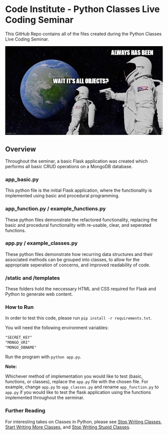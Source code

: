 # Code Institute - Python Classes Live Coding Seminar

This GitHub Repo contains all of the files created during the Python Classes Live Coding Seminar.

![Python Meme](python.jpg)

## Overview

Throughout the seminar, a basic Flask application was created which performs all basic CRUD operations on a MongoDB database.

### app_basic.py

This python file is the initial Flask application, where the functionality is implemented using basic and procedural programming.

### app_function.py / example_functions.py

These python files demonstrate the refactored functionality, replacing the basic and procedural functionality with 
re-usable, clear, and seperated functions.

### app[]().py / example_classes.py

These python files demonstrate how recurring data structures and their associated methods can be grouped into classes,
to allow for the appropriate seperation of concerns, and improved readability of code.

### /static and /templates

These folders hold the neccessary HTML and CSS required for Flask and Python to generate web content. 

### How to Run

In order to test this code, please run `pip install -r requirements.txt`.

You will need the following environment variables:

```
"SECRET_KEY"
"MONGO_URI"
"MONGO_DBNAME"
```

Run the program with `python app.py`.

**Note:**

Whichever method of implementation you would like to test (basic, functions, or classes), replace the `app.py` file with the chosen file. For example, change `app.py` to `app_classes.py` and rename `app_function.py` to `app.py` if you would like to test the flask application using the functions implemented throughout the serminar.

### Further Reading

For interesting takes on Classes in Python, please see [Stop Writing Classes](https://www.youtube.com/watch?v=o9pEzgHorH0), [Start Writing More Classes](https://lucumr.pocoo.org/2013/2/13/moar-classes/), and [Stop Writing Stupid Classes](https://eev.ee/blog/2013/03/03/the-controller-pattern-is-awful-and-other-oo-heresy/).